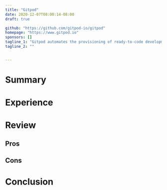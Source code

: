 ```yaml
---
title: "Gitpod"
date: 2020-12-07T08:00:14-08:00
draft: true

github: "https://github.com/gitpod-io/gitpod"
homepage: "https://www.gitpod.io"
sponsors: []
tagline_1: "Gitpod automates the provisioning of ready-to-code development environments."
tagline_2: ""


---
```


# Summary

# Experience

# Review

## Pros

## Cons

# Conclusion